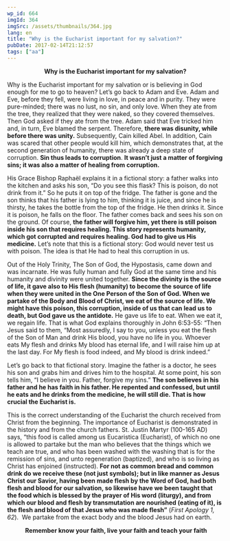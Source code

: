 ```yaml
---
wp_id: 664
imgId: 364
imgSrc: /assets/thumbnails/364.jpg
lang: en
title: "Why is the Eucharist important for my salvation?"
pubDate: 2017-02-14T21:12:57
tags: ["aa"]
---
```

<!-- page: 6 -->

<p style="text-align: center;"><strong>Why is the Eucharist important for my salvation?</strong></p>
<p style="text-align: left;">Why is the Eucharist important for my salvation or is believing in God enough for me to go to heaven? Let’s go back to Adam and Eve. Adam and Eve, before they fell, were living in love, in peace and in purity. They were pure-minded; there was no lust, no sin, and only love. When they ate from the tree, they realized that they were naked, so they covered themselves. Then God asked if they ate from the tree. Adam said that Eve tricked him and, in turn, Eve blamed the serpent. Therefore, <strong>there was disunity, while before there was unity.</strong> Subsequently, Cain killed Abel. In addition, Cain was scared that other people would kill him, which demonstrates that, at the second generation of humanity, there was already a deep state of corruption. <strong>Sin thus leads to corruption</strong>. <strong>It wasn&#8217;t just a matter of forgiving sins; it was also a matter of healing from corruption.</strong></p>
<p>His Grace Bishop Raphaël explains it in a fictional story: a father walks into the kitchen and asks his son, &#8220;Do you see this flask? This is poison, do not drink from it.&#8221; So he puts it on top of the fridge. The father is gone and the son thinks that his father is lying to him, thinking it is juice, and since he is thirsty, he takes the bottle from the top of the fridge. He then drinks it. Since it is poison, he falls on the floor. The father comes back and sees his son on the ground. Of course, <strong>the father will forgive him, yet there is still poison inside his son that requires healing. This story represents humanity, which got corrupted and requires healing. God had to give us His medicine.</strong> Let&#8217;s note that this is a fictional story: God would never test us with poison. The idea is that He had to heal this corruption in us.</p>
<p>Out of the Holy Trinity, The Son of God, the Hypostasis, came down and was incarnate. He was fully human and fully God at the same time and his humanity and divinity were united together. <strong>Since the divinity is the source of life, it gave also to His flesh (humanity) to become the source of life when they were united in the One Person of the Son of God. When we partake of the Body and Blood of Christ, we eat of the source of life. We might have this poison, this corruption, inside of us that can lead us to death, but God gave us the antidote.</strong> He gave us life to eat. When we eat it, we regain life. That is what God explains thoroughly in John 6:53-55: “Then Jesus said to them, &#8220;Most assuredly, I say to you, unless you eat the flesh of the Son of Man and drink His blood, you have no life in you. Whoever eats My flesh and drinks My blood has eternal life, and I will raise him up at the last day. For My flesh is food indeed, and My blood is drink indeed.”</p>
<p>Let&#8217;s go back to that fictional story. Imagine the father is a doctor, he sees his son and grabs him and drives him to the hospital. At some point, his son tells him, &#8220;I believe in you. Father, forgive my sins.&#8221; <strong>The son believes in his father and he has faith in his father. He repented and confessed, but until he eats and he drinks from the medicine, he will still die. That is how crucial the Eucharist is.</strong></p>
<p>This is the correct understanding of the Eucharist the church received from Christ from the beginning. The importance of Eucharist is demonstrated in the history and from the church fathers. St. Justin Martyr (100-165 AD) says, &#8220;this food is called among us Eucaristica (Eucharist), of which no one is allowed to partake but the man who believes that the things which we teach are true, and who has been washed with the washing that is for the remission of sins, and unto regeneration (baptized), and who is so living as Christ has enjoined (instructed). <strong>For not as common bread and common drink do we receive these (not just symbols); but in like manner as Jesus Christ our Savior, having been made flesh by the Word of God, had both flesh and blood for our salvation, so likewise have we been taught that the food which is blessed by the prayer of His word (liturgy), and from which our blood and flesh by transmutation are nourished (eating of it), is the flesh and blood of that Jesus who was made flesh&#8221;</strong> (<em>First Apology 1, 62</em>).  We partake from the exact body and the blood Jesus had on earth.</p>
<p style="text-align: center;"><strong> </strong><strong>Remember know your faith, live your faith and teach your faith</strong></p>
<p>&nbsp;</p>
<p>&nbsp;</p>
<p>&nbsp;</p>
<p>&nbsp;</p>

